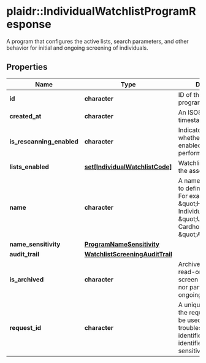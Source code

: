 # plaidr::IndividualWatchlistProgramResponse

A program that configures the active lists, search parameters, and other behavior for initial and ongoing screening of individuals.

## Properties
Name | Type | Description | Notes
------------ | ------------- | ------------- | -------------
**id** | **character** | ID of the associated program. | 
**created_at** | **character** | An ISO8601 formatted timestamp. | 
**is_rescanning_enabled** | **character** | Indicator specifying whether the program is enabled and will perform daily rescans. | 
**lists_enabled** | [**set[IndividualWatchlistCode]**](IndividualWatchlistCode.md) | Watchlists enabled for the associated program | 
**name** | **character** | A name for the program to define its purpose. For example, \&quot;High Risk Individuals\&quot;, \&quot;US Cardholders\&quot;, or \&quot;Applicants\&quot;. | 
**name_sensitivity** | [**ProgramNameSensitivity**](ProgramNameSensitivity.md) |  | 
**audit_trail** | [**WatchlistScreeningAuditTrail**](WatchlistScreeningAuditTrail.md) |  | 
**is_archived** | **character** | Archived programs are read-only and cannot screen new customers nor participate in ongoing monitoring. | 
**request_id** | **character** | A unique identifier for the request, which can be used for troubleshooting. This identifier, like all Plaid identifiers, is case sensitive. | 


